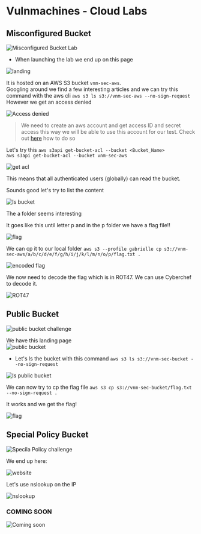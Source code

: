 # Vulnmachines - Cloud Labs

## Misconfigured Bucket

![Misconfigured Bucket Lab](../.res/2023-04-29-16-20-02.png)  

- When launching the lab we end up on this page

![landing](../.res/2023-04-29-16-23-20.png)  

It is hosted on an AWS S3 bucket `vnm-sec-aws`.  
Googling around we find a few interesting articles and we can try this command with the aws cli `aws s3 ls s3://vnm-sec-aws --no-sign-request`  
However we get an access denied  

![Access denied](../.res/2023-04-29-16-38-22.png)  

> We need to create an aws account and get access ID and secret access this way we will be able to use this account for our test.
> Check out [here](../cloud/aws.md) how to do so  

Let's try this `aws s3api get-bucket-acl --bucket <Bucket_Name>`  
`aws s3api get-bucket-acl --bucket vnm-sec-aws`  

![get acl](../.res/2023-07-07-16-24-33.png)

This means that all authenticated users (globally) can read the bucket.

Sounds good let's try to list the content

![ls bucket](../.res/2023-07-07-16-43-17.png)  

The a folder seems interesting  

It goes like this until letter p and in the p folder we have a flag file!!  

![flag](../.res/2023-07-07-16-45-41.png)  

We can cp it to our local folder `aws s3 --profile gabrielle cp s3://vnm-sec-aws/a/b/c/d/e/f/g/h/i/j/k/l/m/n/o/p/flag.txt .`  

![encoded flag](../.res/2023-07-07-16-48-32.png)

We now need to decode the flag which is in ROT47. We can use Cyberchef to decode it.  

![ROT47](../.res/2023-07-07-17-15-13.png)  

## Public Bucket

![public bucket challenge](../.res/2023-07-07-17-29-33.png)

We have this landing page  
![public bucket](../.res/2023-07-07-17-29-21.png)

- Let's ls the bucket with this command `aws s3 ls s3://vnm-sec-bucket --no-sign-request`  

![ls public bucket](../.res/2023-07-07-17-40-59.png)

We can now try to cp the flag file `aws s3 cp s3://vnm-sec-bucket/flag.txt --no-sign-request .`  

It works and we get the flag!

![flag](../.res/2023-07-07-17-42-50.png)

## Special Policy Bucket

![Specila Policy challenge](../.res/2023-07-07-17-16-15.png)

We end up here:  

![website](../.res/2023-07-07-10-15-02.png)  

Let's use nslookup on the IP  

![nslookup](../.res/2023-07-07-10-16-00.png)  

### COMING SOON

![Coming soon](../.res/coming-soon.png)  